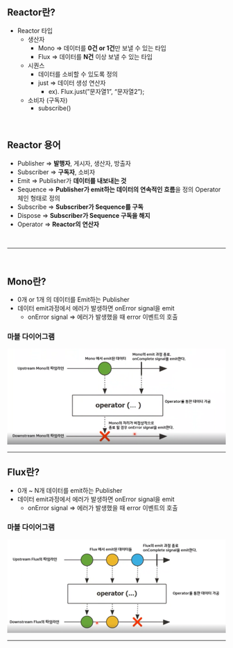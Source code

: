## Reactor란?

- Reactor 타입
    - 생산자
        - Mono ⇒ 데이터를 **0건 or 1건**만 보낼 수 있는 타입
        - Flux ⇒ 데이터를 **N건** 이상 보낼 수 있는 타입
    - 시퀀스
        - 데이터를 소비할 수 있도록 정의
        - just ⇒ 데이터 생성 연산자
            - ex). Flux.just(”문자열1”, “문자열2”);
    - 소비자 (구독자)
        - subscribe()

<br>

## Reactor 용어

- Publisher ⇒ **발행자**, 게시자, 생산자, 방출자
- Subscriber ⇒ **구독자**, 소비자
- Emit ⇒ Publisher가 **데이터를 내보내는 것**
- Sequence ⇒ **Publisher가 emit하는 데이터의 연속적인 흐름**을 정의 Operator 체인 형태로 정의
- Subscribe ⇒ **Subscriber가 Sequence를 구독**
- Dispose ⇒ **Subscriber가 Sequence 구독을 해지**
- Operator ⇒ **Reactor의 연산자**

<br>

---

<br>

## Mono란?

- 0개 or 1개 의 데이터를 Emit하는 Publisher
- 데이터 emit과정에서 에러가 발생하면 onError signal을 emit
    - onError signal ⇒ 에러가 발생했을 때 error 이벤트의 호출


### 마블 다이어그램

![dockerVersion](./src/main/resources/static/Mono마블다이어그램.png)


---

## Flux란?

- 0개 ~ N개 데이터를 emit하는 Publisher
- 데이터 emit과정에서 에러가 발생하면 onError signal을 emit
    - onError signal ⇒ 에러가 발생했을 때 error 이벤트의 호출

### 마블 다이어그램

![dockerVersion](./src/main/resources/static/Flux마블다이어그램.png)

---

<br>

